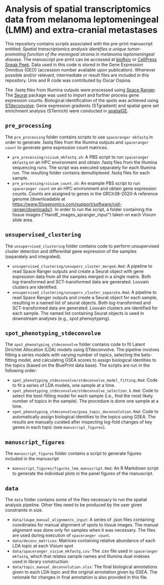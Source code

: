 # Analysis of spatial transcriptomics data from melanoma leptomeningeal (LMM) and extra-cranial metastases

This repository contains scripts associated with the pre-print manuscript entitled: *Spatial 
transcriptomics analysis identifies a unique tumor-promoting function of the meningeal stroma in 
melanoma leptomeningeal disease*. The manuscript pre-print can be accessed at [bioRxiv](https://www.biorxiv.org/content/10.1101/2023.12.18.572266v1)
or [CellPress Sneak Peek](https://papers.ssrn.com/sol3/papers.cfm?abstract_id=4685391).
Data used in this code is stored in the Gene Expression Omnibus (GEO) (accession number available
upon publication). Whenever possible and/or relevant, intermediate or result files are 
included in this repository. Unix and R code was contributed by Oscar Ospina.

The .fastq files from Illumina outputs were processed using [Space Ranger](https://www.10xgenomics.com/support/software/space-ranger/tutorials/count-ff-tutorial). 
The [Seurat](https://satijalab.org/seurat/articles/spatial_vignette.html) package was used to 
import and further process gene expression counts. Biological identification of the spots was 
achieved using [STdeconvolve](https://jef.works/STdeconvolve/). Gene expression gradients (STgradient) and 
spatial gene set enrichment analysis (STenrich) were conducted in [spatialGE](https://fridleylab.github.io/spatialGE/articles/spatial_enrichment_gradients_smi.html).

## `pre_processing`
The `pre_processing` folder contains scripts to use `spaceranger mkfastq` in order to 
generate .fastq files from the Illumina outputs and `spaceranger count` to generate gene
expression count matrices.
* `pre_processing/visium_mkfastq.sh`: A PBS script to run `spaceranger mkfastq` on an
HPC environment and obtain .fastq files from the Illumina sequencing runs. The script was 
executed separately for each Illumina run. The resulting folder contains demultiplexed .fastq 
files for each sample.
* `pre_processing/visium_count.sh`: An example PBS script to run `spaceranger count` on an
HPC environment and obtain gene expression counts. Counts are assigned to genes in the GRCh38-2020-A
reference genome (downloadable at https://www.10xgenomics.com/support/software/cell-ranger/downloads/).
In order to run the script, a folder containing the tissue images ("HandE\_images\_spranger\_input") 
taken on each Visium slide area.

## `unsupervised_clustering`
The `unsupervised_clustering` folder contains code to perform unsupervised cluster detection and
differential gene expression of the samples (separately and integrated).
* `unsupervised_clustering/unsuperv_cluster_merged.Rmd`: A pipeline to read Space Ranger outputs and 
create a Seurat object with gene expression data from all the samples merged in a single 
matrix. Both log-transformed and SCT-transformed data are generated. Louvain clusters are
identified.
* `unsupervised_clustering/unsuperv_cluster_separate.Rmd`: A pipeline to read Space Ranger outputs and 
create a Seurat object for each sample, resulting in a named list of seurat objects. Both 
log-transformed and SCT-transformed data are generated. Louvain clusters are identified for each sample.
The named list containing Seurat objects is used in downstream analyses (e.g., spot phenoytyping).

## `spot_phenotyping_stdeconvolve`
The `spot_phenotyping_stdeconvolve` folder contains code to fit Latent Dirichlet Allocation (LDA)
models using STdeconvolve. The pipeline involves fitting a series models with varying number of topics,
selecting the bets-fitting model, and calculating GSEA scores to assign biological identities to 
the topics (based on the BluePrint data base). The scripts are run in the following order:
* `spot_phenotyping_stdeconvolve/stdeconvolve_model_fitting.Rmd`: Code to fit a series of LDA
models, one sample at a time.
* `spot_phenotyping_stdeconvolve/stdeconvolve_selection_k.Rmd`: Code to select the best-fitting
model for each sample (i.e., find the most likely number of topics in the sample). The procedure is
done one sample at a time.
* `spot_phenotyping_stdeconvolve/gsea_topic_deconvolution.Rmd`: Code to automatically assign 
biological identities to the topics using GSEA. The results are manually curated after inspecting
log-fold changes of key genes in each topic (see `manuscript_figures`).

## `manuscript_figures`
The `manuscript_figures` folder contains a script to generate figures included in the manuscript
* `manuscript_figures/figures_lmm_manuscript.Rmd`: An R Markdown script to generate the individual
plots in the panel figures of the manuscript.

## `data`
The `data` folder contains some of the files necessary to run the spatial analysis pipeline.
Other files need to be produced by the user given constraints in size.
* `data/loupe_manual_alignments_input`: A series of .json files containing coordinates for
manual alignment of spots to tissue images. The manual alignment was done only for samples 
when it was necessary. The files are used during execution of `spaceranger count`.
* `data/deconv_matrices`: Matrices containing relative abundance of each LDA topic at each Visium
spot
* `data/spaceranger_visium_mkfastq.csv`: The .csv file used in `spaceranger mkfastq`,
which that relates sample names and Illumina dual-indexes used in library construction.
* `data/topic_manual_deconvolution.xlsx`: The final biological annotations given to each LDA 
topic and the original annotation given by GSEA. The rationale for changes in final annotation
is also provided in this file.
